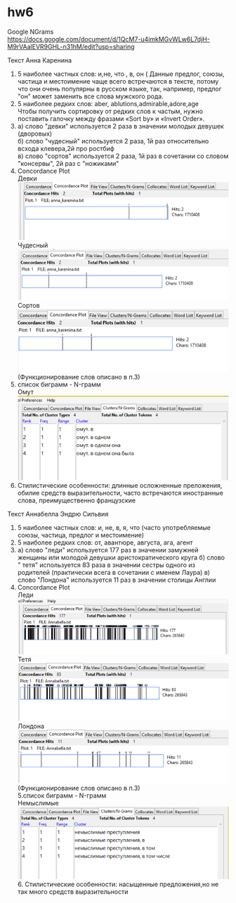 # hw6
Google NGrams                                   
https://docs.google.com/document/d/1QcM7-u4imkMGvWLw6L7djH-M9rVAalEVR9GHL-n31hM/edit?usp=sharing         




Текст Анна Каренина                                         

1. 5 наиболее частных слов: и,не, что , в, он   ( Данные предлог, союзы, частица и местоимение чаще всего встречаются в тексте, потому что они очень популярны в русском языке, так, например, предлог "он" может заменить все слова мужского рода.                          
2. 5 наиболее редких слов: aber, ablutions,admirable,adore,age                              
Чтобы получить сортировку от редких слов к частым, нужно поставить галочку между фразами «Sort by» и «Invert Order».
3. а) слово "девки" используется 2 раза в значении молодых девушек (дворовых)                  
   б) слово "чудесный" используется 2 раза, 1й раз относительно всхода клевера,2й про ростбиф                                 
   в) слово "сортов" используется 2 раза, 1й раз в сочетании со словом "консервы", 2й раз с "ножиками"
 4. Concordance Plot                                                     
 Девки        
  ![](https://github.com/Masha19/hw6/blob/master/%D0%B4%D0%B5%D0%B2%D0%BA%D0%B8.PNG)                                                 
  Чудесный            
   ![](https://github.com/Masha19/hw6/blob/master/%D1%87%D1%83%D0%B4%D0%B5%D1%81%D0%BD%D1%8B%D0%B9.PNG)                      
   Сортов       
    ![](https://github.com/Masha19/hw6/blob/master/%D1%81%D0%BE%D1%80%D1%82%D0%BE%D0%B2.PNG)                         
    (Функционирование слов описано в п.3)                                                         
  5. список биграмм - N-грамм                                         
  Омут                             
  ![](https://github.com/Masha19/hw6/blob/master/%D0%BE%D0%BC%D1%83%D1%82.PNG)             
  6. Стилистические особенности: длинные осложненные преложения, обилие средств выразительности, часто встречаются иностранные слова, преимущественно французские
  
   
   
   
   Текст  Аннабелла Эндрю Сильвия                                        
   1. 5 наиболее частных слов: и, не, в, я, что    (часто употребляемые союзы, частица, предлог и местоимение)                   
   2. 5 наиболее редких слов: от, авантюре, августа, ага, агент
   3. а) слово "леди" используется 177 раз в значении замужней женщины или молодой девушки аристократического круга
      б) слово " тетя" используется 83 раза в значении сестры одного из родителей (практически всега в сочетании с именем Лаура) 
      в) слово "Лондона" используется 11 раз в значении столицы Англии
   4. Concordance Plot    
   Леди      
    ![](https://github.com/Masha19/hw6/blob/master/%D0%BB%D0%B5%D0%B4%D0%B8.PNG)                                   
    Тетя       
   ![](https://github.com/Masha19/hw6/blob/master/%D1%82%D0%B5%D1%82%D1%8F.PNG)                                                
   Лондона       
    ![](https://github.com/Masha19/hw6/blob/master/%D0%BB%D0%BE%D0%BD%D0%B4%D0%BE%D0%BD.PNG)                      
    (Функционирование слов описано в п.3)        
    5.список биграмм - N-грамм                     
    Немыслимые     
    ![](https://github.com/Masha19/hw6/blob/master/%D0%BD%D0%B5%D0%BC%D1%8B%D1%81%D0%BB%D0%B8%D0%BC%D1%8B%D0%B5.PNG)     
    6. Стилистические особенности: насыщенные предложения,но не так много средств выразительности
      
  
